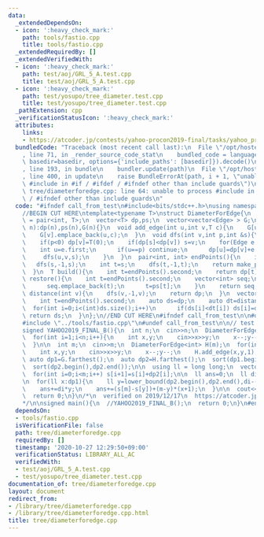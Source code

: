 ```yaml
---
data:
  _extendedDependsOn:
  - icon: ':heavy_check_mark:'
    path: tools/fastio.cpp
    title: tools/fastio.cpp
  _extendedRequiredBy: []
  _extendedVerifiedWith:
  - icon: ':heavy_check_mark:'
    path: test/aoj/GRL_5_A.test.cpp
    title: test/aoj/GRL_5_A.test.cpp
  - icon: ':heavy_check_mark:'
    path: test/yosupo/tree_diameter.test.cpp
    title: test/yosupo/tree_diameter.test.cpp
  _pathExtension: cpp
  _verificationStatusIcon: ':heavy_check_mark:'
  attributes:
    links:
    - https://atcoder.jp/contests/yahoo-procon2019-final/tasks/yahoo_procon2019_final_b
  bundledCode: "Traceback (most recent call last):\n  File \"/opt/hostedtoolcache/Python/3.9.0/x64/lib/python3.9/site-packages/onlinejudge_verify/documentation/build.py\"\
    , line 71, in _render_source_code_stat\n    bundled_code = language.bundle(stat.path,\
    \ basedir=basedir, options={'include_paths': [basedir]}).decode()\n  File \"/opt/hostedtoolcache/Python/3.9.0/x64/lib/python3.9/site-packages/onlinejudge_verify/languages/cplusplus.py\"\
    , line 193, in bundle\n    bundler.update(path)\n  File \"/opt/hostedtoolcache/Python/3.9.0/x64/lib/python3.9/site-packages/onlinejudge_verify/languages/cplusplus_bundle.py\"\
    , line 400, in update\n    raise BundleErrorAt(path, i + 1, \"unable to process\
    \ #include in #if / #ifdef / #ifndef other than include guards\")\nonlinejudge_verify.languages.cplusplus_bundle.BundleErrorAt:\
    \ tree/diameterforedge.cpp: line 64: unable to process #include in #if / #ifdef\
    \ / #ifndef other than include guards\n"
  code: "#ifndef call_from_test\n#include<bits/stdc++.h>\nusing namespace std;\n#endif\n\
    //BEGIN CUT HERE\ntemplate<typename T>\nstruct DiameterForEdge{\n  using Edge\
    \ = pair<int, T>;\n  vector<T> dp,ps;\n  vector<vector<Edge> > G;\n  DiameterForEdge(int\
    \ n):dp(n),ps(n),G(n){}\n  void add_edge(int u,int v,T c){\n    G[u].emplace_back(v,c);\n\
    \    G[v].emplace_back(u,c);\n  }\n  void dfs(int v,int p,int &s){\n    ps[v]=p;\n\
    \    if(p<0) dp[v]=T(0);\n    if(dp[s]<dp[v]) s=v;\n    for(Edge e:G[v]){\n  \
    \    int u=e.first;\n      if(u==p) continue;\n      dp[u]=dp[v]+e.second;\n \
    \     dfs(u,v,s);\n    }\n  }\n  pair<int, int> endPoints(){\n    int s=0;\n \
    \   dfs(s,-1,s);\n    int t=s;\n    dfs(t,-1,t);\n    return make_pair(s,t);\n\
    \  }\n  T build(){\n    int t=endPoints().second;\n    return dp[t];\n  }\n  vector<int>\
    \ restore(){\n    int t=endPoints().second;\n    vector<int> seq;\n    while(~t){\n\
    \      seq.emplace_back(t);\n      t=ps[t];\n    }\n    return seq;\n  }\n  vector<T>\
    \ distance(int v){\n    dfs(v,-1,v);\n    return dp;\n  }\n  vector<T> farthest(){\n\
    \    int t=endPoints().second;\n    auto ds=dp;\n    auto dt=distance(t);\n  \
    \  for(int i=0;i<(int)ds.size();i++)\n      if(ds[i]<dt[i]) ds[i]=dt[i];\n   \
    \ return ds;\n  }\n};\n//END CUT HERE\n#ifndef call_from_test\n\n#define call_from_test\n\
    #include \"../tools/fastio.cpp\"\n#undef call_from_test\n\n// test farthest\n\
    signed YAHOO2019_FINAL_B(){\n  int n;\n  cin>>n;\n  DiameterForEdge<int> G(n);\n\
    \  for(int i=1;i<n;i++){\n    int x,y;\n    cin>>x>>y;\n    x--;y--;\n    G.add_edge(x,y,1);\n\
    \  }\n\n  int m;\n  cin>>m;\n  DiameterForEdge<int> H(m);\n  for(int i=1;i<m;i++){\n\
    \    int x,y;\n    cin>>x>>y;\n    x--;y--;\n    H.add_edge(x,y,1);\n  }\n\n \
    \ auto dp1=G.farthest();\n  auto dp2=H.farthest();\n  sort(dp1.begin(),dp1.end());\n\
    \  sort(dp2.begin(),dp2.end());\n\n  using ll = long long;\n  vector<ll> s(m+1,0);\n\
    \  for(int i=0;i<m;i++) s[i+1]=s[i]+dp2[i];\n\n  ll ans=0;\n  ll di=max(dp1.back(),dp2.back());\n\
    \n  for(ll x:dp1){\n    ll y=lower_bound(dp2.begin(),dp2.end(),di-(x+1))-dp2.begin();\n\
    \    ans+=di*y;\n    ans+=(s[m]-s[y])+(m-y)*(x+1);\n  }\n\n  cout<<ans<<endl;\n\
    \  return 0;\n}\n/*\n  verified on 2019/12/17\n  https://atcoder.jp/contests/yahoo-procon2019-final/tasks/yahoo_procon2019_final_b\n\
    */\n\nsigned main(){\n  //YAHOO2019_FINAL_B();\n  return 0;\n}\n#endif\n"
  dependsOn:
  - tools/fastio.cpp
  isVerificationFile: false
  path: tree/diameterforedge.cpp
  requiredBy: []
  timestamp: '2020-10-27 12:29:50+09:00'
  verificationStatus: LIBRARY_ALL_AC
  verifiedWith:
  - test/aoj/GRL_5_A.test.cpp
  - test/yosupo/tree_diameter.test.cpp
documentation_of: tree/diameterforedge.cpp
layout: document
redirect_from:
- /library/tree/diameterforedge.cpp
- /library/tree/diameterforedge.cpp.html
title: tree/diameterforedge.cpp
---
```

